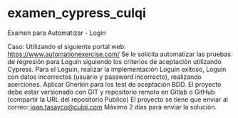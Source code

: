 # examen_cypress_culqi
Examen para Automatizar - Login

Caso: 
Utilizando el siguiente portal web: https://www.automationexercise.com/
Se le solicita automatizar las pruebas de regresión para Loguin siguiendo los criterios de aceptación utilizando Cypress.
Para el Loguin, realizar la implementación Loguin exitoso, Loguin con datos incorrectos (usuario y password incorrecto), realizando aserciones.
Aplicar Gherkin para los test de aceptación BDD.
El proyecto debe estar versionado con GIT y repositorio remoto en Gitlab o GitHub (compartir la URL del repositorio Publico)
El proyecto se tiene que enviar al correo: joan.tasayco@culqi.com
Máximo 2 días para enviar la solución. 
